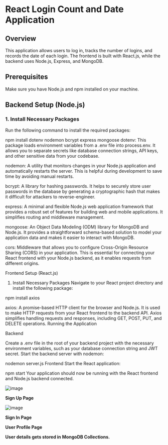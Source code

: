 # React Login Count and Date Application

## Overview
This application allows users to log in, tracks the number of logins, and records the date of each login. The frontend is built with React.js, while the backend uses Node.js, Express, and MongoDB. 

## Prerequisites
Make sure you have Node.js and npm installed on your machine.

## Backend Setup (Node.js)

### 1. Install Necessary Packages
Run the following command to install the required packages:

npm install dotenv nodemon bcrypt express mongoose 
dotenv: This package loads environment variables from a .env file into process.env. It allows you to separate secrets like database connection strings, API keys, and other sensitive data from your codebase.

nodemon: A utility that monitors changes in your Node.js application and automatically restarts the server. This is helpful during development to save time by avoiding manual restarts.

bcrypt: A library for hashing passwords. It helps to securely store user passwords in the database by generating a cryptographic hash that makes it difficult for attackers to reverse-engineer.

express: A minimal and flexible Node.js web application framework that provides a robust set of features for building web and mobile applications. It simplifies routing and middleware management.

mongoose: An Object Data Modeling (ODM) library for MongoDB and Node.js. It provides a straightforward schema-based solution to model your application data and makes it easier to interact with MongoDB.

cors: Middleware that allows you to configure Cross-Origin Resource Sharing (CORS) in your application. This is essential for connecting your React frontend with your Node.js backend, as it enables requests from different origins.

Frontend Setup (React.js)
1. Install Necessary Packages
Navigate to your React project directory and install the following package:

npm install axios

axios: A promise-based HTTP client for the browser and Node.js. It is used to make HTTP requests from your React frontend to the backend API. Axios simplifies handling requests and responses, including GET, POST, PUT, and DELETE operations.
Running the Application

Backend

Create a .env file in the root of your backend project with the necessary environment variables, such as your database connection string and JWT secret.
Start the backend server with nodemon:

nodemon server.js
Frontend
Start the React application:

npm start
Your application should now be running with the React frontend and Node.js backend connected.


![image](https://github.com/user-attachments/assets/fe7c7696-ece5-4d5d-a10a-99ce9b2bb143)


**Sign Up Page**


![image](https://github.com/user-attachments/assets/bacd595f-529a-413f-a01b-a4a81658b9c3)


**Sign In Page**



**User Profile Page**


**User details gets stored in MongoDB Collections.**





